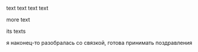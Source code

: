 text text text text

more text

its texts

я наконец-то разобралась со связкой, готова принимать поздравления